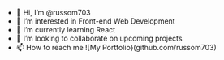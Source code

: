 - 👋 Hi, I’m @russom703
- 👀 I’m interested in Front-end Web Development
- 🌱 I’m currently learning React
- 💞️ I’m looking to collaborate on upcoming projects
- 📫 How to reach me ![My Portfolio}(github.com/russom703)

<!---
russom703/russom703 is a ✨ special ✨ repository because its `README.md` (this file) appears on your GitHub profile.
You can click the Preview link to take a look at your changes.
--->
